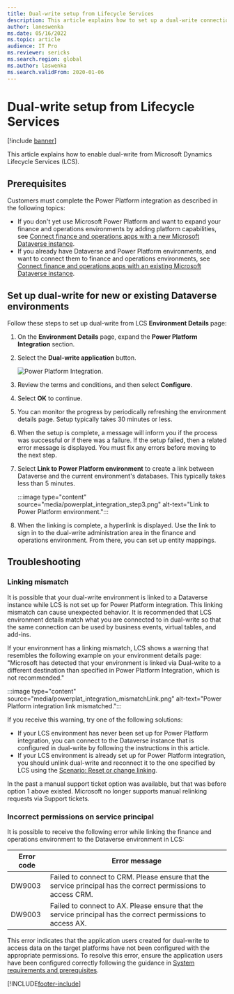 ```yaml
---
title: Dual-write setup from Lifecycle Services
description: This article explains how to set up a dual-write connection from Microsoft Dynamics Lifecycle Services (LCS).
author: laneswenka
ms.date: 05/16/2022
ms.topic: article
audience: IT Pro
ms.reviewer: sericks
ms.search.region: global
ms.author: laswenka
ms.search.validFrom: 2020-01-06
---
```


# Dual-write setup from Lifecycle Services

[!include [banner](../../includes/banner.md)]



This article explains how to enable dual-write from Microsoft Dynamics Lifecycle Services (LCS).

## Prerequisites

Customers must complete the Power Platform integration as described in the following topics:

- If you don't yet use Microsoft Power Platform and want to expand your finance and operations environments by adding platform capabilities, see [Connect finance and operations apps with a new Microsoft Dataverse instance](../../power-platform/environment-lifecycle-connect-finops-new-dv.md).
- If you already have Dataverse and Power Platform environments, and want to connect them to finance and operations environments, see [Connect finance and operations apps with an existing Microsoft Dataverse instance](../../power-platform/environment-lifecycle-connect-finops-existing-dv.md).

## Set up dual-write for new or existing Dataverse environments

Follow these steps to set up dual-write from LCS **Environment Details** page:

1. On the **Environment Details** page, expand the **Power Platform Integration** section.

2. Select the **Dual-write application** button.

    ![Power Platform Integration.](media/powerplat_integration_step2.png)

3. Review the terms and conditions, and then select **Configure**.

4. Select **OK** to continue.

5. You can monitor the progress by periodically refreshing the environment details page. Setup typically takes 30 minutes or less.  

6. When the setup is complete, a message will inform you if the process was successful or if there was a failure. If the setup failed, then a related error message is displayed. You must fix any errors before moving to the next step.

7. Select **Link to Power Platform environment** to create a link between Dataverse and the current environment's databases. This typically takes less than 5 minutes.

    :::image type="content" source="media/powerplat_integration_step3.png" alt-text="Link to Power Platform environment.":::

8. When the linking is complete, a hyperlink is displayed. Use the link to sign in to the dual-write administration area in the finance and operations environment. From there, you can set up entity mappings.

## Troubleshooting

### Linking mismatch

It is possible that your dual-write environment is linked to a Dataverse instance while LCS is not set up for Power Platform integration. This linking mismatch can cause unexpected behavior. It is recommended that LCS environment details match what you are connected to in dual-write so that the same connection can be used by business events, virtual tables, and add-ins.

If your environment has a linking mismatch, LCS shows a warning that resembles the following example on your environment details page: "Microsoft has detected that your environment is linked via Dual-write to a different destination than specified in Power Platform Integration, which is not recommended."

:::image type="content" source="media/powerplat_integration_mismatchLink.png" alt-text="Power Platform integration link mismatched.":::

If you receive this warning, try one of the following solutions:

- If your LCS environment has never been set up for Power Platform integration, you can connect to the Dataverse instance that is configured in dual-write by following the instructions in this article.
- If your LCS environment is already set up for Power Platform integration, you should unlink dual-write and reconnect it to the one specified by LCS using the [Scenario: Reset or change linking](relink-environments.md#scenario-reset-or-change-linking).

In the past a manual support ticket option was available, but that was before option 1 above existed.  Microsoft no longer supports manual relinking requests via Support tickets.

### Incorrect permissions on service principal

It is possible to receive the following error while linking the finance and operations environment to the Dataverse environment in LCS:

| Error code | Error message |
| --- | --- |
| DW9003 | Failed to connect to CRM. Please ensure that the service principal has the correct permissions to access CRM.|
| DW9003 | Failed to connect to AX. Please ensure that the service principal has the correct permissions to access AX. | 

This error indicates that the application users created for dual-write to access data on the target platforms have not been configured with the appropriate permissions. To resolve this error, ensure the application users have been configured correctly following the guidance in [System requirements and prerequisites](./requirements-and-prerequisites.md).

[!INCLUDE[footer-include](../../../../includes/footer-banner.md)]

